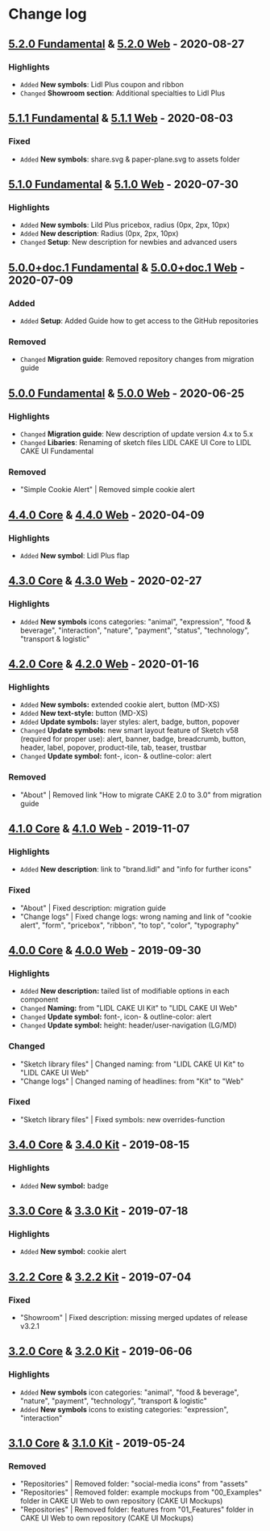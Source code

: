# Change log

## [5.2.0 Fundamental](https://github.com/cake-hub/lidl-sketch/tree/v5.2.0) & [5.2.0 Web](https://github.com/cake-hub/lidl-web-sketch/tree/v5.2.0) - 2020-08-27

### Highlights

* `Added` **New symbols**: Lidl Plus coupon and ribbon
* `Changed` **Showroom section**: Additional specialties to Lidl Plus


## [5.1.1 Fundamental](https://github.com/cake-hub/lidl-sketch/tree/v5.1.1) & [5.1.1 Web](https://github.com/cake-hub/lidl-web-sketch/tree/v5.1.1) - 2020-08-03

### Fixed

* `Added` **New symbols**: share.svg & paper-plane.svg to assets folder


## [5.1.0 Fundamental](https://github.com/cake-hub/lidl-sketch/tree/v5.1.0) & [5.1.0 Web](https://github.com/cake-hub/lidl-web-sketch/tree/v5.1.0) - 2020-07-30

### Highlights

* `Added` **New symbols**: Lild Plus pricebox, radius (0px, 2px, 10px)
* `Added` **New description**: Radius (0px, 2px, 10px)
* `Changed` **Setup**: New description for newbies and advanced users


## [5.0.0+doc.1 Fundamental](https://github.com/cake-hub/lidl-sketch/tree/v5.0.0+doc.1) & [5.0.0+doc.1 Web](https://github.com/cake-hub/lidl-web-sketch/tree/v5.0.0+doc.1) - 2020-07-09

### Added

* `Added` **Setup**: Added Guide how to get access to the GitHub repositories

### Removed

* `Changed` **Migration guide**: Removed repository changes from migration guide


## [5.0.0 Fundamental](https://github.com/cake-hub/lidl-sketch/tree/v5.0.0) & [5.0.0 Web](https://github.com/cake-hub/lidl-web-sketch/tree/v5.0.0) - 2020-06-25

### Highlights

* `Changed` **Migration guide**: New description of update version 4.x to 5.x
* `Changed` **Libaries**: Renaming of sketch files LIDL CAKE UI Core to LIDL CAKE UI Fundamental

### Removed

* "Simple Cookie Alert" | Removed simple cookie alert


## [4.4.0 Core](https://www.secrz.de/bitbucket/projects/UXCAKE/repos/lidl-cake-ui-core/browse?at=refs%2Ftags%2Fv4.4.0) & [4.4.0 Web](https://www.secrz.de/bitbucket/projects/UXCAKE/repos/lidl-cake-ui-web/browse?at=refs%2Ftags%2Fv4.4.0) - 2020-04-09

### Highlights

* `Added` **New symbol**: Lidl Plus flap


## [4.3.0 Core](https://www.secrz.de/bitbucket/projects/UXCAKE/repos/lidl-cake-ui-core/browse?at=refs%2Ftags%2Fv4.3.0) & [4.3.0 Web](https://www.secrz.de/bitbucket/projects/UXCAKE/repos/lidl-cake-ui-web/browse?at=refs%2Ftags%2Fv4.3.0) - 2020-02-27

### Highlights

* `Added` **New symbols** icons categories: "animal", "expression", "food & beverage", "interaction", "nature", "payment", "status", "technology", "transport & logistic"


## [4.2.0 Core](https://www.secrz.de/bitbucket/projects/UXCAKE/repos/lidl-cake-ui-core/browse?at=refs%2Ftags%2Fv4.2.0) & [4.2.0 Web](https://www.secrz.de/bitbucket/projects/UXCAKE/repos/lidl-cake-ui-web/browse?at=refs%2Ftags%2Fv4.2.0) - 2020-01-16

### Highlights

* `Added` **New symbols:** extended cookie alert, button (MD-XS)
* `Added` **New text-style:** button (MD-XS)
* `Added` **Update symbols:** layer styles: alert, badge, button, popover
* `Changed` **Update symbols:** new smart layout feature of Sketch v58 (required for proper use): alert, banner, badge, breadcrumb, button, header, label, popover, product-tile, tab, teaser, trustbar
* `Changed` **Update symbol:** font-, icon- & outline-color: alert

### Removed

* "About" | Removed link "How to migrate CAKE 2.0 to 3.0" from migration guide


## [4.1.0 Core](https://www.secrz.de/bitbucket/projects/UXCAKE/repos/lidl-cake-ui-core/browse?at=refs%2Ftags%2Fv4.1.0) & [4.1.0 Web](https://www.secrz.de/bitbucket/projects/UXCAKE/repos/lidl-cake-ui-web/browse?at=refs%2Ftags%2Fv4.1.0) - 2019-11-07

### Highlights

* `Added` **New description**: link to "brand.lidl" and "info for further icons"

### Fixed

* "About" | Fixed description: migration guide
* "Change logs" | Fixed change logs: wrong naming and link of "cookie alert", "form", "pricebox", "ribbon", "to top", "color", "typography"


## [4.0.0 Core](https://www.secrz.de/bitbucket/projects/UXCAKE/repos/lidl-cake-ui-core/browse?at=refs%2Ftags%2Fv4.0.0) & [4.0.0 Web](https://www.secrz.de/bitbucket/projects/UXCAKE/repos/lidl-cake-ui-web/browse?at=refs%2Ftags%2Fv4.0.0) - 2019-09-30

### Highlights

* `Added` **New description:** tailed list of modifiable options in each component
* `Changed` **Naming:** from "LIDL CAKE UI Kit" to "LIDL CAKE UI Web"
* `Changed` **Update symbol:** font-, icon- & outline-color: alert
* `Changed` **Update symbol:** height: header/user-navigation (LG/MD)

### Changed

* "Sketch library files" | Changed naming: from "LIDL CAKE UI Kit" to "LIDL CAKE UI Web"
* "Change logs" | Changed naming of headlines: from "Kit" to "Web"

### Fixed

* "Sketch library files" | Fixed symbols: new overrides-function


## [3.4.0 Core](https://www.secrz.de/bitbucket/projects/UXCAKE/repos/lidl-cake-ui-core/browse?at=refs%2Ftags%2Fv3.4.0) & [3.4.0 Kit](https://www.secrz.de/bitbucket/projects/UXCAKE/repos/lidl-cake-ui-web/browse?at=refs%2Ftags%2Fv3.4.0) - 2019-08-15

### Highlights

* `Added` **New symbol:** badge


## [3.3.0 Core](https://www.secrz.de/bitbucket/projects/UXCAKE/repos/lidl-cake-ui-core/browse?at=refs%2Ftags%2Fv3.3.0) & [3.3.0 Kit](https://www.secrz.de/bitbucket/projects/UXCAKE/repos/lidl-cake-ui-web/browse?at=refs%2Ftags%2Fv3.3.0) - 2019-07-18

### Highlights

* `Added` **New symbol:** cookie alert


## [3.2.2 Core](https://www.secrz.de/bitbucket/projects/UXCAKE/repos/lidl-cake-ui-core/browse?at=refs%2Ftags%2Fv3.2.2) & [3.2.2 Kit](https://www.secrz.de/bitbucket/projects/UXCAKE/repos/lidl-cake-ui-web/browse?at=refs%2Ftags%2Fv3.2.2) - 2019-07-04

### Fixed

* "Showroom" | Fixed description: missing merged updates of release v3.2.1


## [3.2.0 Core](https://www.secrz.de/bitbucket/projects/UXCAKE/repos/lidl-cake-ui-core/browse?at=refs%2Ftags%2Fv3.2.0) & [3.2.0 Kit](https://www.secrz.de/bitbucket/projects/UXCAKE/repos/lidl-cake-ui-web/browse?at=refs%2Ftags%2Fv3.2.0) - 2019-06-06

### Highlights

* `Added` **New symbols** icon categories: "animal", "food & beverage", "nature", "payment", "technology", "transport & logistic"
* `Added` **New symbols** icons to existing categories: "expression", "interaction"


## [3.1.0 Core](https://www.secrz.de/bitbucket/projects/UXCAKE/repos/lidl-cake-ui-core/browse?at=refs%2Ftags%2Fv3.1.0) & [3.1.0 Kit](https://www.secrz.de/bitbucket/projects/UXCAKE/repos/lidl-cake-ui-web/browse?at=refs%2Ftags%2Fv3.1.0) - 2019-05-24

### Removed

* "Repositories" | Removed folder: "social-media icons" from "assets"
* "Repositories" | Removed folder: example mockups from "00_Examples" folder in CAKE UI Web to own repository (CAKE UI Mockups)
* "Repositories" | Removed folder: features from "01_Features" folder in CAKE UI Web to own repository (CAKE UI Mockups)
